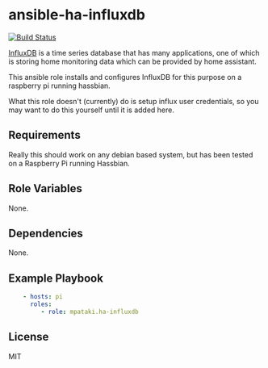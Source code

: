 # ansible-ha-influxdb

[![Build Status](https://travis-ci.org/mpataki/ansible-ha-influxdb.svg?branch=master)](https://travis-ci.org/mpataki/ansible-ha-influxdb)

[InfluxDB](https://www.influxdata.com/) is a time series database that has many applications, one of which is storing home monitoring data which can be provided by home assistant.

This ansible role installs and configures InfluxDB for this purpose on a raspberry pi running hassbian.

What this role doesn't (currently) do is setup influx user credentials, so you may want to do this yourself until it is added here.

## Requirements

Really this should work on any debian based system, but has been tested on a Raspberry Pi running Hassbian.

## Role Variables

None.

## Dependencies

None.

## Example Playbook

```yml
    - hosts: pi
      roles:
         - role: mpataki.ha-influxdb
```

## License

MIT
